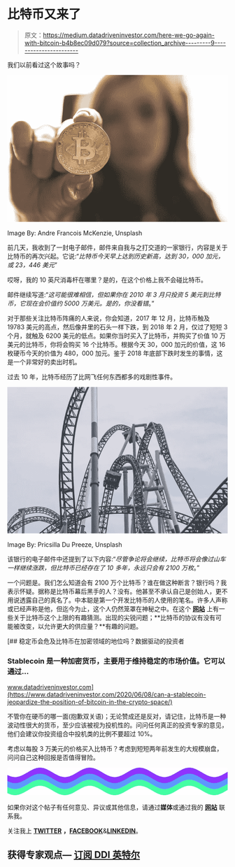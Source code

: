 # 比特币又来了

> 原文：<https://medium.datadriveninvestor.com/here-we-go-again-with-bitcoin-b4b8ec09d079?source=collection_archive---------9----------------------->

我们以前看过这个故事吗？

![](img/8eb953998157ee53d3b2ccad88465bbb.png)

Image By: Andre Francois McKenzie, Unsplash

前几天，我收到了一封电子邮件，邮件来自我与之打交道的一家银行，内容是关于比特币的再次兴起。它说:“*比特币今天早上达到历史新高，达到 30，000 加元，或 23，446 美元*”

哎呀，我的 10 英尺消毒杆在哪里？是的，在这个价格上我不会碰比特币。

邮件继续写道:“*这可能很难相信，但如果你在 2010 年 3 月只投资 5 美元到比特币，它现在会价值约 5000 万美元。是的，你没看错*。”

对于那些关注比特币阵痛的人来说，你会知道，2017 年 12 月，比特币触及 19783 美元的高点，然后像井里的石头一样下跌，到 2018 年 2 月，仅过了短短 3 个月，就触及 6200 美元的低点。如果你当时买入了比特币，并购买了价值 10 万美元的比特币，你将会购买 16 个比特币。根据今天 30，000 加元的价值，这 16 枚硬币今天的价值为 480，000 加元。鉴于 2018 年底部下跌时发生的事情，这是一个非常好的卖出时机。

过去 10 年，比特币经历了比网飞任何东西都多的戏剧性事件。

![](img/9aa22f74c46e42972224ec074fd3e0e6.png)

Image By: Pricsilla Du Preeze, Unsplash

该银行的电子邮件中还提到了以下内容:“*尽管争论将会继续，比特币将会像过山车一样继续涨跌，但比特币已经存在了 10 多年，永远只会有 2100 万枚*。”

一个问题是。我们怎么知道会有 2100 万个比特币？谁在做这种断言？银行吗？我表示怀疑。据称是比特币幕后黑手的人？没有。他甚至不承认自己是创始人，更不用说透露自己的真名了。中本聪是第一个开发比特币的人使用的笔名。许多人声称或已经声称是他，但迄今为止，这个人仍然笼罩在神秘之中。在这个 [**网站**](https://www.investopedia.com/tech/what-happens-bitcoin-after-21-million-mined/#:~:text=Bitcoin%20also%20has%20a%20stipulation,one%20block%20every%20ten%20minutes.) 上有一些关于比特币这个上限的有趣猜测。出现的尖锐问题；**比特币的协议有没有可能被改变，以允许更大的供应量？**有趣的问题。

[](https://www.datadriveninvestor.com/2020/06/08/can-a-stablecoin-jeopardize-the-position-of-bitcoin-in-the-crypto-space/) [## 稳定币会危及比特币在加密领域的地位吗？数据驱动的投资者

### Stablecoin 是一种加密货币，主要用于维持稳定的市场价值。它可以通过…

www.datadriveninvestor.com](https://www.datadriveninvestor.com/2020/06/08/can-a-stablecoin-jeopardize-the-position-of-bitcoin-in-the-crypto-space/) 

不管你在硬币的哪一面(抱歉双关语)；无论赞成还是反对，请记住，比特币是一种波动性很大的货币，至少应该被视为投机性的。问问任何真正的投资专家的意见，他们会建议你投资组合中投机类的比例不要超过 10%。

考虑以每股 3 万美元的价格买入比特币？考虑到短短两年前发生的大规模崩盘，问问自己这种回报是否值得冒险。

![](img/648a2ce119db7f6a53ebe1372ff6ee02.png)

如果你对这个帖子有任何意见、异议或其他信息，请通过**媒体**或通过我的 [**网站**](http://www.handshakeconsultants.com/) 联系我。

关注我上 [**TWITTER**](https://twitter.com/Handshake2015) **，**[**FACEBOOK**](https://www.facebook.com/michael.trigg.773)&[**LINKEDIN**](https://www.linkedin.com/in/handshakeconsultants/)。

## 获得专家观点— [订阅 DDI 英特尔](https://datadriveninvestor.com/ddi-intel)